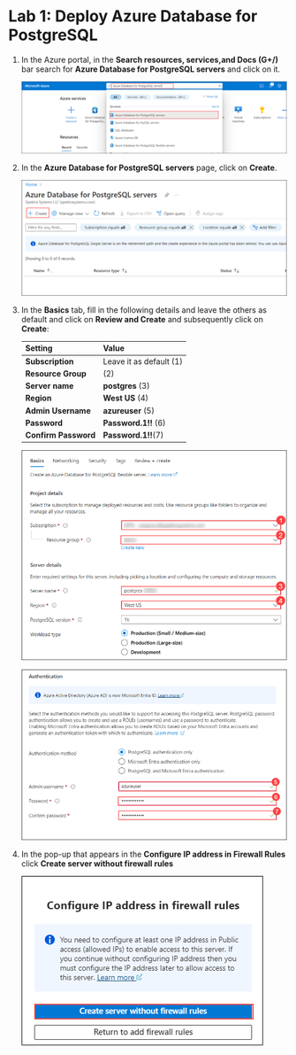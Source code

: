 # Lab 1: Deploy Azure Database for PostgreSQL

1. In the Azure portal, in the **Search resources, services,and Docs (G+/)** bar search for **Azure Database for PostgreSQL servers** and click on it.

    ![](Images/img1.png)

2. In the **Azure Database for PostgreSQL servers** page, click on **Create**.

    ![](Images/img2.png)

3. In the **Basics** tab, fill in the following details and leave the others as default and click on **Review and Create** and subsequently click on **Create**:

     |Setting|Value|
     |:----|:----|
     |**Subscription**|Leave it as default (1)|
     |**Resource Group**| (2)|
     | **Server name**|**postgres** (3)|
     | **Region**|**West US** (4)|
     |**Admin Username** |**azureuser** (5)|
     |**Password** |**Password.1!!** (6)|
     |**Confirm Password** |**Password.1!!**(7)|
  
     ![](Images/img3.1.png)
  
     ![](Images/img4.png)

5. In the pop-up that appears in the **Configure IP address in Firewall Rules** click **Create server without firewall rules**
   
   ![](Images/img5.png)



   

   
